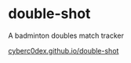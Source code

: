 # double-shot
A badminton doubles match tracker

[cyberc0dex.github.io/double-shot](https://cyberc0dex.github.io/double-shot/)
